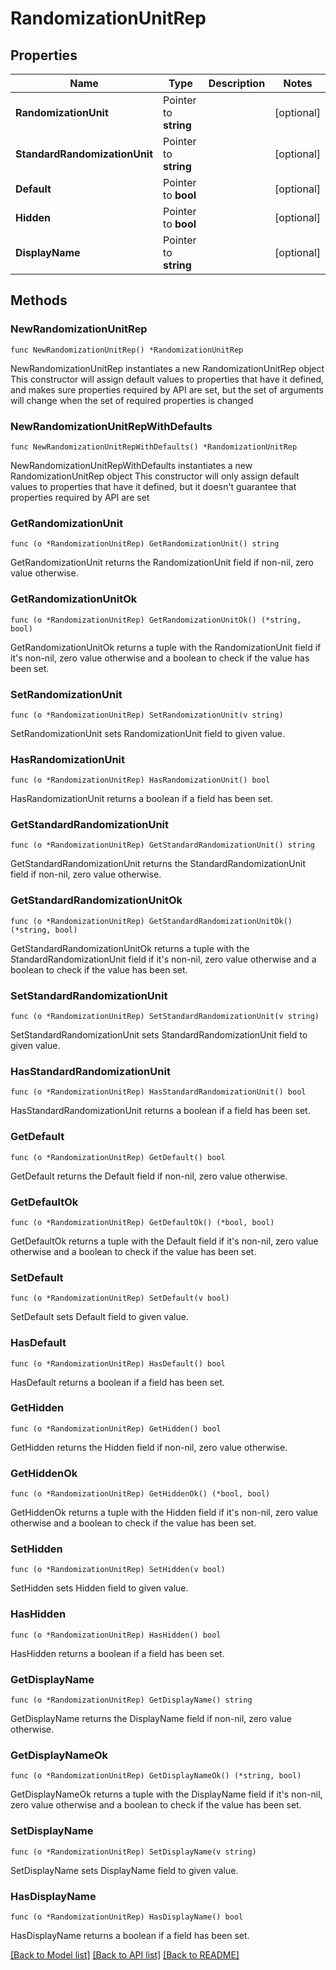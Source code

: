 # RandomizationUnitRep

## Properties

Name | Type | Description | Notes
------------ | ------------- | ------------- | -------------
**RandomizationUnit** | Pointer to **string** |  | [optional] 
**StandardRandomizationUnit** | Pointer to **string** |  | [optional] 
**Default** | Pointer to **bool** |  | [optional] 
**Hidden** | Pointer to **bool** |  | [optional] 
**DisplayName** | Pointer to **string** |  | [optional] 

## Methods

### NewRandomizationUnitRep

`func NewRandomizationUnitRep() *RandomizationUnitRep`

NewRandomizationUnitRep instantiates a new RandomizationUnitRep object
This constructor will assign default values to properties that have it defined,
and makes sure properties required by API are set, but the set of arguments
will change when the set of required properties is changed

### NewRandomizationUnitRepWithDefaults

`func NewRandomizationUnitRepWithDefaults() *RandomizationUnitRep`

NewRandomizationUnitRepWithDefaults instantiates a new RandomizationUnitRep object
This constructor will only assign default values to properties that have it defined,
but it doesn't guarantee that properties required by API are set

### GetRandomizationUnit

`func (o *RandomizationUnitRep) GetRandomizationUnit() string`

GetRandomizationUnit returns the RandomizationUnit field if non-nil, zero value otherwise.

### GetRandomizationUnitOk

`func (o *RandomizationUnitRep) GetRandomizationUnitOk() (*string, bool)`

GetRandomizationUnitOk returns a tuple with the RandomizationUnit field if it's non-nil, zero value otherwise
and a boolean to check if the value has been set.

### SetRandomizationUnit

`func (o *RandomizationUnitRep) SetRandomizationUnit(v string)`

SetRandomizationUnit sets RandomizationUnit field to given value.

### HasRandomizationUnit

`func (o *RandomizationUnitRep) HasRandomizationUnit() bool`

HasRandomizationUnit returns a boolean if a field has been set.

### GetStandardRandomizationUnit

`func (o *RandomizationUnitRep) GetStandardRandomizationUnit() string`

GetStandardRandomizationUnit returns the StandardRandomizationUnit field if non-nil, zero value otherwise.

### GetStandardRandomizationUnitOk

`func (o *RandomizationUnitRep) GetStandardRandomizationUnitOk() (*string, bool)`

GetStandardRandomizationUnitOk returns a tuple with the StandardRandomizationUnit field if it's non-nil, zero value otherwise
and a boolean to check if the value has been set.

### SetStandardRandomizationUnit

`func (o *RandomizationUnitRep) SetStandardRandomizationUnit(v string)`

SetStandardRandomizationUnit sets StandardRandomizationUnit field to given value.

### HasStandardRandomizationUnit

`func (o *RandomizationUnitRep) HasStandardRandomizationUnit() bool`

HasStandardRandomizationUnit returns a boolean if a field has been set.

### GetDefault

`func (o *RandomizationUnitRep) GetDefault() bool`

GetDefault returns the Default field if non-nil, zero value otherwise.

### GetDefaultOk

`func (o *RandomizationUnitRep) GetDefaultOk() (*bool, bool)`

GetDefaultOk returns a tuple with the Default field if it's non-nil, zero value otherwise
and a boolean to check if the value has been set.

### SetDefault

`func (o *RandomizationUnitRep) SetDefault(v bool)`

SetDefault sets Default field to given value.

### HasDefault

`func (o *RandomizationUnitRep) HasDefault() bool`

HasDefault returns a boolean if a field has been set.

### GetHidden

`func (o *RandomizationUnitRep) GetHidden() bool`

GetHidden returns the Hidden field if non-nil, zero value otherwise.

### GetHiddenOk

`func (o *RandomizationUnitRep) GetHiddenOk() (*bool, bool)`

GetHiddenOk returns a tuple with the Hidden field if it's non-nil, zero value otherwise
and a boolean to check if the value has been set.

### SetHidden

`func (o *RandomizationUnitRep) SetHidden(v bool)`

SetHidden sets Hidden field to given value.

### HasHidden

`func (o *RandomizationUnitRep) HasHidden() bool`

HasHidden returns a boolean if a field has been set.

### GetDisplayName

`func (o *RandomizationUnitRep) GetDisplayName() string`

GetDisplayName returns the DisplayName field if non-nil, zero value otherwise.

### GetDisplayNameOk

`func (o *RandomizationUnitRep) GetDisplayNameOk() (*string, bool)`

GetDisplayNameOk returns a tuple with the DisplayName field if it's non-nil, zero value otherwise
and a boolean to check if the value has been set.

### SetDisplayName

`func (o *RandomizationUnitRep) SetDisplayName(v string)`

SetDisplayName sets DisplayName field to given value.

### HasDisplayName

`func (o *RandomizationUnitRep) HasDisplayName() bool`

HasDisplayName returns a boolean if a field has been set.


[[Back to Model list]](../README.md#documentation-for-models) [[Back to API list]](../README.md#documentation-for-api-endpoints) [[Back to README]](../README.md)


